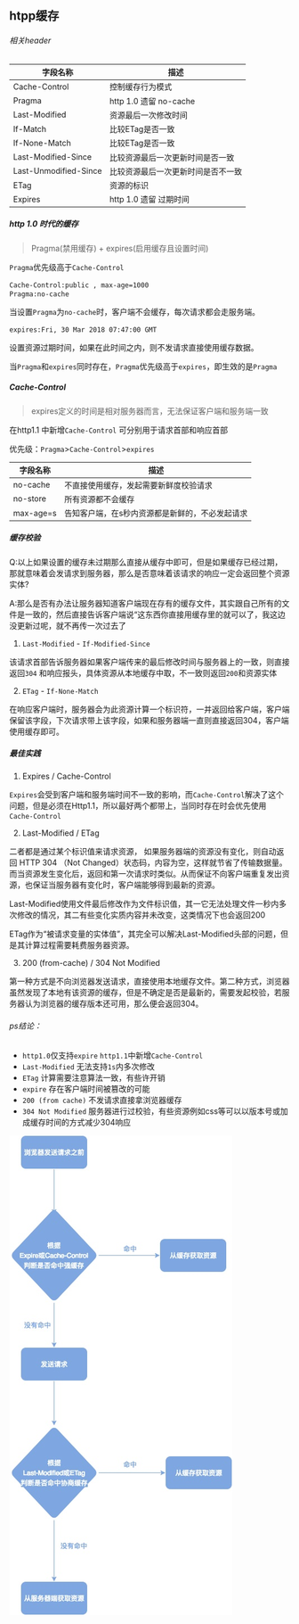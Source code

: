 ## htpp缓存

###### 相关header

字段名称 | 描述
---|---
Cache-Control | 控制缓存行为模式
Pragma | http 1.0 遗留 no-cache
Last-Modified| 资源最后一次修改时间
If-Match| 比较ETag是否一致
If-None-Match| 比较ETag是否一致
Last-Modified-Since| 比较资源最后一次更新时间是否一致
Last-Unmodified-Since| 比较资源最后一次更新时间是否不一致
ETag| 资源的标识
Expires| http 1.0 遗留 过期时间



##### http 1.0 时代的缓存
> Pragma(禁用缓存) + expires(启用缓存且设置时间)

`Pragma`优先级高于`Cache-Control`

```
Cache-Control:public , max-age=1000
Pragma:no-cache
```
当设置`Pragma`为`no-cache`时，客户端不会缓存，每次请求都会走服务端。


```
expires:Fri, 30 Mar 2018 07:47:00 GMT
```
设置资源过期时间，如果在此时间之内，则不发请求直接使用缓存数据。

当`Pragma`和`expires`同时存在，`Pragma`优先级高于`expires`，即生效的是`Pragma`



##### Cache-Control
> expires定义的时间是相对服务器而言，无法保证客户端和服务端一致

在http1.1 中新增`Cache-Control` 可分别用于请求首部和响应首部

优先级：`Pragma`>`Cache-Control`>`expires`


字段名称 | 描述
---|---
no-cache  | 不直接使用缓存，发起需要新鲜度校验请求
no-store  | 所有资源都不会缓存
max-age=s  | 告知客户端，在s秒内资源都是新鲜的，不必发起请求


##### 缓存校验

Q:以上如果设置的缓存未过期那么直接从缓存中即可，但是如果缓存已经过期，那就意味着会发请求到服务器，那么是否意味着该请求的响应一定会返回整个资源实体?

A:那么是否有办法让服务器知道客户端现在存有的缓存文件，其实跟自己所有的文件是一致的，然后直接告诉客户端说“这东西你直接用缓存里的就可以了，我这边没更新过呢，就不再传一次过去了


1. `Last-Modified` - `If-Modified-Since`


该请求首部告诉服务器如果客户端传来的最后修改时间与服务器上的一致，则直接返回`304` 和响应报头，具体资源从本地缓存中取，不一致则返回`200`和资源实体

2. `ETag` - `If-None-Match`

在响应客户端时，服务器会为此资源计算一个标识符，一并返回给客户端，客户端保留该字段，下次请求带上该字段，如果和服务器端一直则直接返回304，客户端使用缓存即可。





##### 最佳实践

1. Expires / Cache-Control

`Expires`会受到客户端和服务端时间不一致的影响，而`Cache-Control`解决了这个问题，但是必须在Http1.1，所以最好两个都带上，当同时存在时会优先使用`Cache-Control`

2. Last-Modified / ETag

二者都是通过某个标识值来请求资源， 如果服务器端的资源没有变化，则自动返回 HTTP 304 （Not Changed）状态码，内容为空，这样就节省了传输数据量。而当资源发生变化后，返回和第一次请求时类似。从而保证不向客户端重复发出资源，也保证当服务器有变化时，客户端能够得到最新的资源。

Last-Modified使用文件最后修改作为文件标识值，其一它无法处理文件一秒内多次修改的情况，其二有些变化实质内容并未改变，这类情况下也会返回200

ETag作为“被请求变量的实体值”，其完全可以解决Last-Modified头部的问题，但是其计算过程需要耗费服务器资源。

3. 200 (from-cache) / 304 Not Modified

第一种方式是不向浏览器发送请求，直接使用本地缓存文件。第二种方式，浏览器虽然发现了本地有该资源的缓存，但是不确定是否是最新的，需要发起校验，若服务器认为浏览器的缓存版本还可用，那么便会返回304。

###### ps结论：

* `http1.0`仅支持`expire` `http1.1`中新增`Cache-Control`
* `Last-Modified` 无法支持`1s`内多次修改
* `ETag` 计算需要注意算法一致，有些许开销
* `expire` 存在客户端时间被篡改的可能
* `200 (from cache)` 不发请求直接拿浏览器缓存
* `304 Not Modified` 服务器进行过校验，有些资源例如css等可以以版本号或加成缓存时间的方式减少304响应

![http缓存流程](https://github.com/luyufa/NodeLearning/blob/master/network/cache.jpg)
